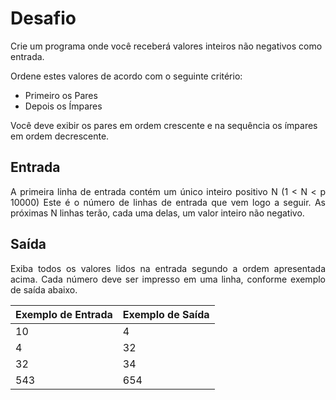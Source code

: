 # Desafio

Crie um programa onde você receberá valores inteiros não negativos como entrada.

Ordene estes valores de acordo com o seguinte critério:

* Primeiro os Pares
* Depois os Ímpares

Você deve exibir os pares em ordem crescente e na sequência os ímpares em ordem decrescente.

## Entrada

<p style="text-align: justify;">A primeira linha de entrada contém um único inteiro positivo N (1 < N < p 10000) Este é o número de linhas de entrada que vem logo a seguir. As próximas N linhas terão, cada uma delas, um valor inteiro não negativo.</p>

## Saída

<p style="text-align: justify;">Exiba todos os valores lidos na entrada segundo a ordem apresentada acima. Cada número deve ser impresso em uma linha, conforme exemplo de saída abaixo.</p>
 

Exemplo de Entrada  | Exemplo de Saída
--------- | ------
10| 4
4 | 32
32| 34
543 | 654
